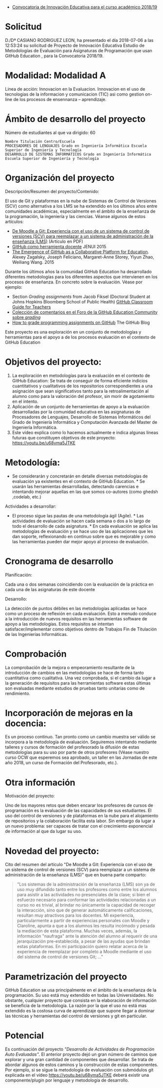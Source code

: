 * [Convocatoria de Innovación Educativa para el curso académico 2018/19](https://www.ull.es/portal/convocatorias/convocatoria/convocatoria-de-innovacion-educativa-para-el-curso-academico-2018-19/)

# Solicitud

D./Dª CASIANO RODRIGUEZ LEON, ha presentado el día 2018-07-06 a las 12:53:24 su solicitud de Proyecto de Innovación Educativa Estudio de
Metodologías de Evaluación para Asignaturas de Programación que usan GitHub Education , para la Convocatoria 2018/19.

# Modalidad: Modalidad A

Linea de acción: Innovacion en la Evaluacion. Innovacion en el uso de tecnologias de la informacion y comunicacion (TIC) asi como
gestion on-line de los procesos de ensennanza – aprendizaje.

# Ámbito de desarrollo del proyecto

Número de estudiantes al que va dirigido: 60

```
Nombre Titulación Centro/Escuela
PROCESADORES DE LENGUAJES Grado en Ingeniería Informática Escuela Superior de Ingeniería y Tecnología
DESARROLLO DE SISTEMAS INFORMÁTICOS Grado en Ingeniería Informática Escuela Superior de Ingeniería y Tecnología
```

# Organización del proyecto

Descripción/Resumen del proyecto/Contenido:

El uso de Git y plataformas en la nube de Sistemas de Control de Versiones (SCV) como alternativa a los LMS se ha extendido en los últimos años
entre comunidades académicas, especialmente en el ámbito de la enseñanza de la programación, la ingeniería y las ciencias. Véanse algunos de estos
artículos: 

* [De Moodle a Git: Experiencia con el uso de un sistema de control de versiones (SCV) para reemplazar a un sistema de administración de la
enseñanza (LMS)](https://campusvirtual.ull.es/ocw/pluginfile.php/15275/mod_folder/content/0/de-moodle-a-git/experiencias_git.pdf?forcedownload=1)
(Artículo en PDF) 
* [GitHub como herramienta docente](https://campusvirtual.ull.es/ocw/pluginfile.php/15275/mod_folder/content/0/github-como-herramienta-docente-jenui/JENUI2015_76-83.pdf?forcedownload=1)
JENUI 2015 
* [The Emergence of GitHub as a Collaborative Platform for Education](https://campusvirtual.ull.es/ocw/pluginfile.php/15275/mod_folder/content/0/the-emergence-of-github-as-a-collaborative-platform-for-education-alexey-zagalsky-et-al-canada.pdf?forcedownload=1).  Alexey Zagalsky, Joseph Feliciano, Margaret-Anne Storey, Yiyun Zhao, Weiliang Wang. 2015 

Durante los últimos años la comunidad GitHub Education
ha desarrollado diferentes metodologías para los diferentes aspectos que intervienen en los procesos de enseñanza. En concreto sobre la evaluación.
Véase por ejemplo: 

* Section *Grading assignments* from Jacob Fiksel (Doctoral Student at Johns Hopkins Bloomberg School of Public Health) [GitHub
Classroom Guide for Teachers](https://github.com/jfiksel/github-classroom-for-teachers) 
* [Colección de comentarios en el Foro de la GitHub Education Community sobre *grading*](https://education.github.community/search?q=grading) 
* [How to grade programming assignments on GitHub](https://blog.github.com/2017-06-13-how-to-grade-programming-assignments-on-github/) The GitHub Blog 

Este proyecto es una exploración en un conjunto de metodologías y herramientas para el apoyo a de los procesos evaluación en el contexto de GitHub Education

# Objetivos del proyecto:

1. La exploración en metodologías para la evaluación en el contexto de GitHub Education: Se trata de conseguir de forma eficiente indicios cuantitativos
y cualitativos de los repositorios correspondientes a una asignación que sean significativos tanto para la retroalimentación al alumno como para la
valoración del profesor, sin morir de agotamiento en el intento. 
2. Aplicación de un conjunto de herramientas de apoyo a la evaluación desarrolladas por la comunidad educativa en las asignaturas de Procesadores de Lenguajes, Desarrollo de Sistemas Informáticos del Grado de Ingeniería Informática y
Computación Avanzada del Master de Ingeniería Informática. 
3. Este vídeo explica como lo hacemos actualmente e indica algunas líneas futuras que constituyen objetivos de este proyecto: https://youtu.be/u68vma5JTKE

# Metodología:

* Se considerarán y concretarán en detalle diversas metodologías de evaluación ya existentes en el contexto de GitHub Education. * Se usarán las
herramientas desarrolladas, detectando carencias e intentando mejorar aquellas en las que somos co-autores (como ghedsh ,codelab, etc.)

Actividades a desarrollar:

* El proceso sigue las pautas de una metodología ágil (Agile). * Las actividades de evaluación se hacen cada semana o dos a lo largo de todo el
desarrollo de cada asignatura. * En cada evaluación se aplica las metodologías de evaluación y se hace uso de las aplicaciones que les dan soporte,
reflexionando en continuo sobre que es mejorable y como las herramientas pueden dar mejor apoyo al proceso de evaluación.


# Cronograma de desarrollo

Planificación:

Cada una o dos semanas coincidiendo con la evaluación de la práctica en cada una de las asignaturas de este docente

Desarrollo:

La detección de puntos débiles en las metodologías aplicadas se hace como un proceso de reflexión en cada evaluación. Esto a menudo conduce a la
introducción de nuevos requisitos en las herramientas software de apoyo a las metodologías. Estos requisitos se intentan satisfacer/implementar como
objetivos dentro de Trabajos Fin de Titulación de las Ingenierías Informáticas.

# Comprobación

La comprobación de la mejora o empeoramiento resultante de la introducción de cambios en las metodologías se hace de forma tanto cuantitativa como
cualitativa. Una vez comprobada, si el cambio da lugar a la generación de requisitos para las herramientas software estas últimas son evaluadas
mediante estudios de pruebas tanto unitarias como de rendimiento.

# Incorporación de mejoras en la docencia:

Es un proceso continuo. Tan pronto como un cambio muestra ser válido se incorpora a la metodología de evaluación. Seguiremos intentando mediante talleres y cursos de formación del profesorado la difusión de estas metodologías para su uso por parte de otros profesores (Véase nuestro curso OCW que esperemos sea aprobado, un taller en las Jornadas de este año 2018, un curso de Formación del Profesorado, etc.).


# Otra información

Motivación del proyecto:

Uno de los mayores retos que deben encarar los profesores de cursos de programación es la evaluación de las capacidades de sus estudiantes. El uso del control de versiones y de plataformas en la nube para el alojamiento de repositorios y la colaboración facilita esta labor. Sin embargo da lugar a un nuevo problema: ser capaces de tratar con el crecimiento exponencial de información al que da lugar su uso.  

# Novedad del proyecto:

Cito del resumen del artículo "De Moodle a Git: Experiencia con el uso de un sistema de control de versiones (SCV) para reemplazar a un sistema de
administración de la enseñanza (LMS)" que en buena parte comparto: 

> "Los sistemas de la administración de la enseñanza (LMS) son ya de uso muy difundido tanto entre los profesores como entre los alumnos para asistir a las actividades no presenciales de la clase; si bien el esfuerzo necesario para conformar las actividades relacionadas a un curso no es trivial, al brindar no únicamente la capacidad de recoger la interacción, sino que de generar automáticamente calificaciones, resultan muy atractivos para los docentes. Mi experiencia, particularmente a partir de experiencias personales con Moodle y Claroline, apunta a que a los alumnos les resulta incómodo y pesada la mediación de esta plataforma. Muchas veces, además, la información "naufraga" ante la atención del alumno al requerir de una jerarquización pre-establecida, a pesar de las ayudas que brindan estas plataformas. En mi participación quiero relatar acerca de la experiencia de reemplazar por completo a Moodle mediante el uso del sistema de control de versiones Git; ..."

# Parametrización del proyecto

GitHub Education se usa principalmente en el ámbito de la enseñanza de la programación. Su uso está muy extendido en todas las Universidades. No obstante, cualquier proyecto que consista en la elaboración de información se beneficia de la metodología. La razón por la que el uso no está mas extendido es la costosa curva de aprendizaje que supone llegar a dominar las técnicas y herramientas del control de versiones y git en particular.

# Potencial

Es continuación del proyecto *"Desarrollo de Actividades de Programación Auto Evaluadas"*. El anterior proyecto dejó un gran número de caminos que explorar y una gran cantidad de componentes que desarrollar. Se trata de abordar algunos de estos caminos y la construcción de estas componentes.  Por ejemplo, si se sigue la metodología de evaluación con submódulos git explicada en el vídeo https://youtu.be/u68vma5JTKE deberá existir una componente/plugin por lenguaje y metodología de desarrollo.



